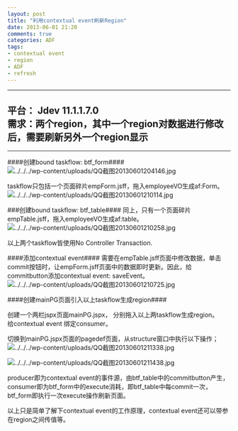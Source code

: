 ```yaml
---
layout: post
title: "利用contextual event刷新Region"
date: 2013-06-01 21:20
comments: true
categories: ADF
tags: 
- contextual event
- region
- ADF
- refresh
---
```

-----
平台： Jdev 11.1.1.7.0    
需求：两个region，其中一个region对数据进行修改后，需要刷新另外一个region显示   
---
----
####创建bound taskflow: btf_form####
![../../../wp-content/uploads/QQ截图20130601204146.jpg](../../../wp-content/uploads/QQ截图20130601204146.jpg)    

taskflow只包括一个页面碎片empForm.jsff，拖入employeeVO生成af:Form。    
![../../../wp-content/uploads/QQ截图20130601210114.jpg](../../../wp-content/uploads/QQ截图20130601210114.jpg)    
 
###创建bound taskflow: btf_table####
同上，只有一个页面碎片empTable.jsff，拖入employeeVO生成af:table。     
![../../../wp-content/uploads/QQ截图20130601210258.jpg](../../../wp-content/uploads/QQ截图20130601210258.jpg)        

以上两个taskflow皆使用No Controller Transaction.

####添加contextual event####
需要在empTable.jsff页面中修改数据，单击commit按钮时，让empForm.jsff页面中的数据即时更新。因此，给commitbutton添加contextual event: saveEvent。    
![../../../wp-content/uploads/QQ截图20130601210725.jpg](../../../wp-content/uploads/QQ截图20130601210725.jpg)    

####创建mainPG页面引入以上taskflow生成region####

创建一个两栏jspx页面mainPG.jspx， 分别拖入以上两taskflow生成region。    
给contextual event 绑定consumer。    

切换到mainPG.jspx页面的pagedef页面，从structure窗口中执行以下操作；    
![../../../wp-content/uploads/QQ截图20130601211338.jpg](../../../wp-content/uploads/QQ截图20130601211338.jpg)    

![../../../wp-content/uploads/QQ截图20130601211438.jpg](../../../wp-content/uploads/QQ截图20130601211438.jpg)    

producer即为contextual event的事件源，由btf_table中的commitbutton产生，consumer即为btf_form中的execute消耗，即btf_table中每commit一次，btf_form即执行一次execute操作刷新页面。

以上只是简单了解下contextual event的工作原理，contextual event还可以带参在region之间传值等。
